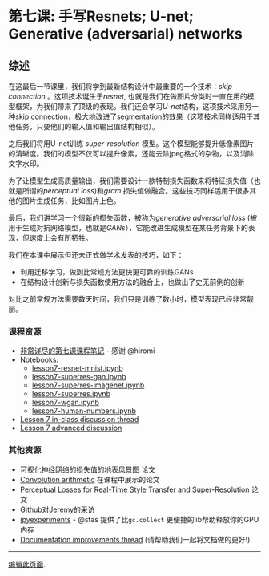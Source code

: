 # 第七课: 手写Resnets; U-net; Generative (adversarial) networks

## 综述

在这最后一节课里，我们将学到最新结构设计中最重要的一个技术：*skip connection* 。这项技术诞生于*resnet*, 也就是我们在做图片分类时一直在用的模型框架，为我们带来了顶级的表现。我们还会学习*U-net*结构，这项技术采用另一种skip connection，极大地改进了segmentation的效果（这项技术同样适用于其他任务，只要他们的输入值和输出值结构相似）。

之后我们将用U-net训练 *super-resolution* 模型。这个模型能够提升低像素图片的清晰度。我们的模型不仅可以提升像素，还能去除jpeg格式的杂物，以及消除文字水印。

为了让模型生成高质量输出，我们需要设计一款特制损失函数来将特征损失值（也就是所谓的*perceptual loss*)和*gram* 损失值做融合。这些技巧同样适用于很多其他的图片生成任务，比如图片上色。

最后，我们讲学习一个很新的损失函数，被称为*generative adversarial loss* (被用于生成对抗网络模型，也就是*GANs*），它能改进生成模型在某任务背景下的表现，但速度上会有所牺牲。

我们在本课中展示但还未正式做学术发表的技巧，如下：

- 利用迁移学习，做到比常规方法更快更可靠的训练GANs
- 在结构设计创新与损失函数使用方法的融合上，也做出了史无前例的创新

对比之前常规方法需要数天时间，我们只是训练了数小时，模型表现已经非常靓丽。

### 课程资源

- [非常详尽的第七课课程笔记](https://github.com/hiromis/notes/blob/master/Lesson7.md) - 感谢 @hiromi
- Notebooks:
  - [lesson7-resnet-mnist.ipynb](https://nbviewer.jupyter.org/github/fastai/course-v3/blob/master/nbs/dl1/lesson7-resnet-mnist.ipynb)
  - [lesson7-superres-gan.ipynb](https://nbviewer.jupyter.org/github/fastai/course-v3/blob/master/nbs/dl1/lesson7-superres-gan.ipynb)
  - [lesson7-superres-imagenet.ipynb](https://nbviewer.jupyter.org/github/fastai/course-v3/blob/master/nbs/dl1/lesson7-superres-imagenet.ipynb)
  - [lesson7-superres.ipynb](https://nbviewer.jupyter.org/github/fastai/course-v3/blob/master/nbs/dl1/lesson7-superres.ipynb)
  - [lesson7-wgan.ipynb](https://nbviewer.jupyter.org/github/fastai/course-v3/blob/master/nbs/dl1/lesson7-wgan.ipynb)
  - [lesson7-human-numbers.ipynb](https://nbviewer.jupyter.org/github/fastai/course-v3/blob/master/nbs/dl1/lesson7-human-numbers.ipynb)
- [Lesson 7 in-class discussion thread](https://forums.fast.ai/t/lesson-7-in-class-chat/32554/118)
- [Lesson 7 advanced discussion](https://forums.fast.ai/t/lesson-7-further-discussion/32555)

### 其他资源

- [可视化神经网络的损失值的地表风景图](https://arxiv.org/abs/1712.09913) 论文
- [ Convolution arithmetic](https://github.com/vdumoulin/conv_arithmetic) 在课程中展示的论文
- [ Perceptual Losses for Real-Time Style Transfer and Super-Resolution](https://arxiv.org/abs/1603.08155) 论文
- [Github对Jeremy的采访](https://www.youtube.com/watch?v=v16uzPYho4g)
- [ipyexperiments](https://github.com/stas00/ipyexperiments/) -  @stas 提供了比`gc.collect` 更便捷的lib帮助释放你的GPU内存
- [Documentation improvements thread](https://forums.fast.ai/t/documentation-improvements/32550) (请帮助我们一起将文档做的更好!)

---

[编辑此页面](https://github.com/fastai/course-v3/edit/master/files/dl-2019/notes/notes-1-7.md).